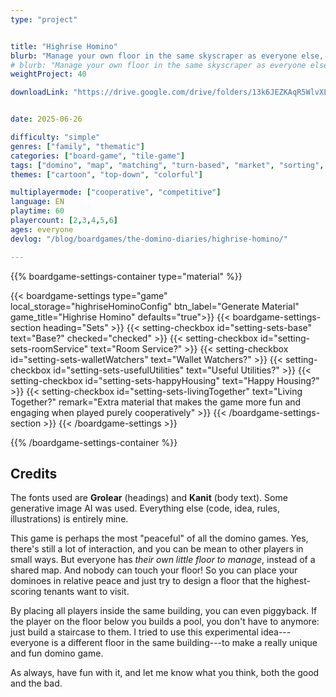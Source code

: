 ```yaml
---
type: "project"


title: "Highrise Homino"
blurb: "Manage your own floor in the same skyscraper as everyone else, attracting the best guests and providing the highest value homes."
# blurb: "Manage your own floor in the same skyscraper as everyone else. A [Domino Diaries](/the-domino-diaries/) game."
weightProject: 40

downloadLink: "https://drive.google.com/drive/folders/13k6JEZKAqR5WlvXLPevKTAaEKbCKCGEI"


date: 2025-06-26

difficulty: "simple"
genres: ["family", "thematic"]
categories: ["board-game", "tile-game"]
tags: ["domino", "map", "matching", "turn-based", "market", "sorting", "high-score", "contracts"]
themes: ["cartoon", "top-down", "colorful"]

multiplayermode: ["cooperative", "competitive"]
language: EN
playtime: 60
playercount: [2,3,4,5,6]
ages: everyone
devlog: "/blog/boardgames/the-domino-diaries/highrise-homino/"

---
```






{{% boardgame-settings-container type="material" %}}

{{< boardgame-settings type="game" local_storage="highriseHominoConfig" btn_label="Generate Material" game_title="Highrise Homino" defaults="true">}}
  {{< boardgame-settings-section heading="Sets" >}}
    {{< setting-checkbox id="setting-sets-base" text="Base?" checked="checked" >}}
    {{< setting-checkbox id="setting-sets-roomService" text="Room Service?" >}}
    {{< setting-checkbox id="setting-sets-walletWatchers" text="Wallet Watchers?" >}}
    {{< setting-checkbox id="setting-sets-usefulUtilities" text="Useful Utilities?" >}}
    {{< setting-checkbox id="setting-sets-happyHousing" text="Happy Housing?" >}}
    {{< setting-checkbox id="setting-sets-livingTogether" text="Living Together?" remark="Extra material that makes the game more fun and engaging when played purely cooperatively" >}}
  {{< /boardgame-settings-section >}}
{{< /boardgame-settings >}}

{{% /boardgame-settings-container %}}

## Credits

The fonts used are **Grolear** (headings) and **Kanit** (body text). Some generative image AI was used. Everything else (code, idea, rules, illustrations) is entirely mine.

This game is perhaps the most "peaceful" of all the domino games. Yes, there's still a lot of interaction, and you can be mean to other players in small ways. But everyone has _their own little floor to manage_, instead of a shared map. And nobody can touch your floor! So you can place your dominoes in relative peace and just try to design a floor that the highest-scoring tenants want to visit.

By placing all players inside the same building, you can even piggyback. If the player on the floor below you builds a pool, you don't have to anymore: just build a staircase to them. I tried to use this experimental idea---everyone is a different floor in the same building---to make a really unique and fun domino game.

As always, have fun with it, and let me know what you think, both the good and the bad.

